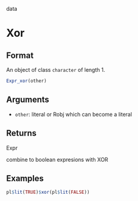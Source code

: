 data

# Xor

## Format

An object of class `character` of length 1.

```r
Expr_xor(other)
```

## Arguments

- `other`: literal or Robj which can become a literal

## Returns

Expr

combine to boolean expresions with XOR

## Examples

```r
pl$lit(TRUE)$xor(pl$lit(FALSE))
```